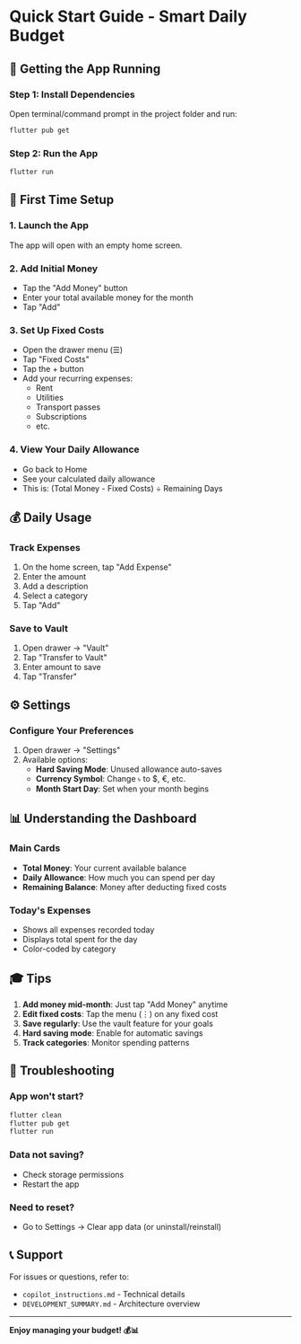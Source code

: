 # Quick Start Guide - Smart Daily Budget

## 🎯 Getting the App Running

### Step 1: Install Dependencies
Open terminal/command prompt in the project folder and run:
```bash
flutter pub get
```

### Step 2: Run the App
```bash
flutter run
```

## 📱 First Time Setup

### 1. Launch the App
The app will open with an empty home screen.

### 2. Add Initial Money
- Tap the "Add Money" button
- Enter your total available money for the month
- Tap "Add"

### 3. Set Up Fixed Costs
- Open the drawer menu (☰)
- Tap "Fixed Costs"
- Tap the + button
- Add your recurring expenses:
  - Rent
  - Utilities
  - Transport passes
  - Subscriptions
  - etc.

### 4. View Your Daily Allowance
- Go back to Home
- See your calculated daily allowance
- This is: (Total Money - Fixed Costs) ÷ Remaining Days

## 💰 Daily Usage

### Track Expenses
1. On the home screen, tap "Add Expense"
2. Enter the amount
3. Add a description
4. Select a category
5. Tap "Add"

### Save to Vault
1. Open drawer → "Vault"
2. Tap "Transfer to Vault"
3. Enter amount to save
4. Tap "Transfer"

## ⚙️ Settings

### Configure Your Preferences
1. Open drawer → "Settings"
2. Available options:
   - **Hard Saving Mode**: Unused allowance auto-saves
   - **Currency Symbol**: Change ৳ to $, €, etc.
   - **Month Start Day**: Set when your month begins

## 📊 Understanding the Dashboard

### Main Cards
- **Total Money**: Your current available balance
- **Daily Allowance**: How much you can spend per day
- **Remaining Balance**: Money after deducting fixed costs

### Today's Expenses
- Shows all expenses recorded today
- Displays total spent for the day
- Color-coded by category

## 🎓 Tips

1. **Add money mid-month**: Just tap "Add Money" anytime
2. **Edit fixed costs**: Tap the menu (⋮) on any fixed cost
3. **Save regularly**: Use the vault feature for your goals
4. **Hard saving mode**: Enable for automatic savings
5. **Track categories**: Monitor spending patterns

## 🔧 Troubleshooting

### App won't start?
```bash
flutter clean
flutter pub get
flutter run
```

### Data not saving?
- Check storage permissions
- Restart the app

### Need to reset?
- Go to Settings → Clear app data (or uninstall/reinstall)

## 📞 Support

For issues or questions, refer to:
- `copilot_instructions.md` - Technical details
- `DEVELOPMENT_SUMMARY.md` - Architecture overview

---

**Enjoy managing your budget! 💰📊**

